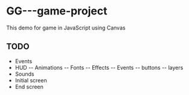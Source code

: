 # GG---game-project
This demo for game in JavaScript using Canvas

## TODO
- Events
- HUD
	-- Animations
	-- Fonts
	-- Effects
	-- Events
	-- buttons
	-- layers
- Sounds
- Initial screen
- End screen
